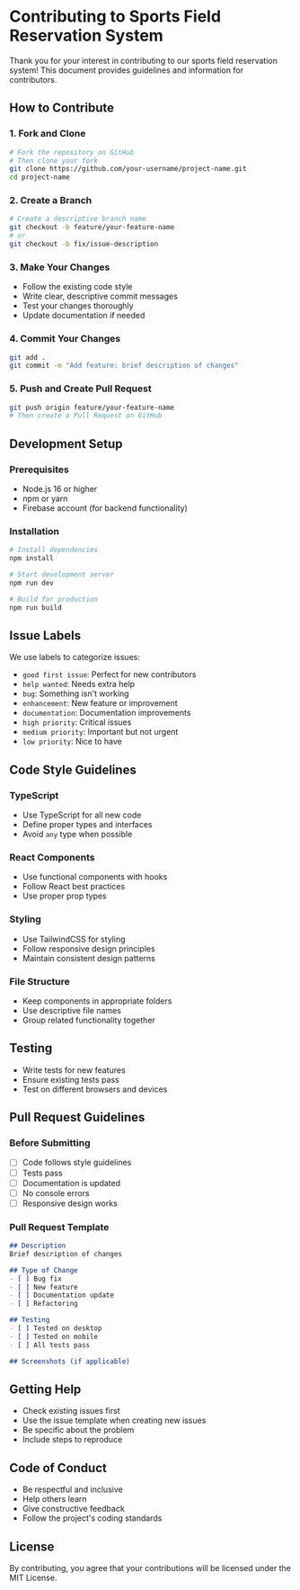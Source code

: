 # Contributing to Sports Field Reservation System

Thank you for your interest in contributing to our sports field reservation system! This document provides guidelines and information for contributors.

## How to Contribute

### 1. Fork and Clone
```bash
# Fork the repository on GitHub
# Then clone your fork
git clone https://github.com/your-username/project-name.git
cd project-name
```

### 2. Create a Branch
```bash
# Create a descriptive branch name
git checkout -b feature/your-feature-name
# or
git checkout -b fix/issue-description
```

### 3. Make Your Changes
- Follow the existing code style
- Write clear, descriptive commit messages
- Test your changes thoroughly
- Update documentation if needed

### 4. Commit Your Changes
```bash
git add .
git commit -m "Add feature: brief description of changes"
```

### 5. Push and Create Pull Request
```bash
git push origin feature/your-feature-name
# Then create a Pull Request on GitHub
```

## Development Setup

### Prerequisites
- Node.js 16 or higher
- npm or yarn
- Firebase account (for backend functionality)

### Installation
```bash
# Install dependencies
npm install

# Start development server
npm run dev

# Build for production
npm run build
```

## Issue Labels

We use labels to categorize issues:

- `good first issue`: Perfect for new contributors
- `help wanted`: Needs extra help
- `bug`: Something isn't working
- `enhancement`: New feature or improvement
- `documentation`: Documentation improvements
- `high priority`: Critical issues
- `medium priority`: Important but not urgent
- `low priority`: Nice to have

## Code Style Guidelines

### TypeScript
- Use TypeScript for all new code
- Define proper types and interfaces
- Avoid `any` type when possible

### React Components
- Use functional components with hooks
- Follow React best practices
- Use proper prop types

### Styling
- Use TailwindCSS for styling
- Follow responsive design principles
- Maintain consistent design patterns

### File Structure
- Keep components in appropriate folders
- Use descriptive file names
- Group related functionality together

## Testing

- Write tests for new features
- Ensure existing tests pass
- Test on different browsers and devices

## Pull Request Guidelines

### Before Submitting
- [ ] Code follows style guidelines
- [ ] Tests pass
- [ ] Documentation is updated
- [ ] No console errors
- [ ] Responsive design works

### Pull Request Template
```markdown
## Description
Brief description of changes

## Type of Change
- [ ] Bug fix
- [ ] New feature
- [ ] Documentation update
- [ ] Refactoring

## Testing
- [ ] Tested on desktop
- [ ] Tested on mobile
- [ ] All tests pass

## Screenshots (if applicable)
```

## Getting Help

- Check existing issues first
- Use the issue template when creating new issues
- Be specific about the problem
- Include steps to reproduce

## Code of Conduct

- Be respectful and inclusive
- Help others learn
- Give constructive feedback
- Follow the project's coding standards

## License

By contributing, you agree that your contributions will be licensed under the MIT License.
